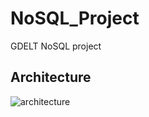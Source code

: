 # NoSQL_Project
GDELT NoSQL project

## Architecture

![architecture](https://github.com/sarah911/NoSQL_Project/Data/architecture.PNG)
